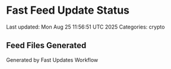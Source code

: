 # Fast Feed Update Status
Last updated: Mon Aug 25 11:56:51 UTC 2025
Categories: crypto

## Feed Files Generated

Generated by Fast Updates Workflow
